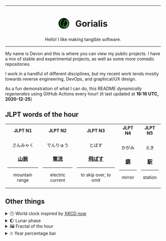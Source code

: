 ***

<h1 align="center">
<sub>
    <img src="readme/resources/avatar.png" height="36">
</sub>
&nbsp;
Gorialis
</h1>
<p align="center">
Hello! I like making tangible software.
</p>

***

My name is Devon and this is where you can view my public projects. I have a mix of stable and experimental projects, as well as some more comedic repositories.

I work in a handful of different disciplines, but my recent work tends mostly towards reverse engineering, DevOps, and graphical/UX design.

As a fun demonstration of what I can do, this README *dynamically regenerates* using GitHub Actions every hour! (it last updated at **16:16 UTC, 2020-12-25**)

<h2>JLPT words of the hour</h2>
<table>
    <tr>
        <th>JLPT N1</th>
        <th>JLPT N2</th>
        <th>JLPT N3</th>
        <th>JLPT N4</th>
        <th>JLPT N5</th>
    </tr>
    <tr>
        <td>
            <p align="center">さんみゃく</p>
            <h3 align="center"><b><a href="https://jisho.org/search/%E5%B1%B1%E8%84%88">山脈</a></b></h3>
            <hr>
            <p align="center">mountain range</p>
        </td>
        <td>
            <p align="center">でんりゅう</p>
            <h3 align="center"><b><a href="https://jisho.org/search/%E9%9B%BB%E6%B5%81">電流</a></b></h3>
            <hr>
            <p align="center">electric current</p>
        </td>
        <td>
            <p align="center">とばす</p>
            <h3 align="center"><b><a href="https://jisho.org/search/%E9%A3%9B%E3%81%B0%E3%81%99">飛ばす</a></b></h3>
            <hr>
            <p align="center">to skip over,<wbr> to omit</p>
        </td>
        <td>
            <p align="center">かがみ</p>
            <h3 align="center"><b><a href="https://jisho.org/search/%E9%8F%A1">鏡</a></b></h3>
            <hr>
            <p align="center">mirror</p>
        </td>
        <td>
            <p align="center">えき</p>
            <h3 align="center"><b><a href="https://jisho.org/search/%E9%A7%85">駅</a></b></h3>
            <hr>
            <p align="center">station</p>
        </td>
    </tr>
</table>

<h2>Other things</h2>
<details>
<summary>🕓  World clock inspired by <a href="https://xkcd.com/now">XKCD now</a></summary>

> <img src="generated/now.png" width="512">

</details>
<details>
<summary>🌔 Lunar phase</summary>

The moon is approximately 39.29% through its phase (Waxing Gibbous).

</details>
<details>
<summary>&#x1f5bc; Fractal of the hour</summary>

> <img src="generated/fractal.png" width="512">

</details>
<details>
<summary>&#x23f2; Year percentage bar</summary>
<pre><code>2020 [███████████████████▁] 98.27%</code></pre>
</details>
